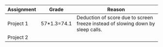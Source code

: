 | Assignment     | Grade       | Reason |
|----------------|-------------|--------|
| Project 1      | 57*1.3=74.1 | Deduction of score due to screen freeze instead of slowing down by sleep calls. |
| Project 2      |             | |
